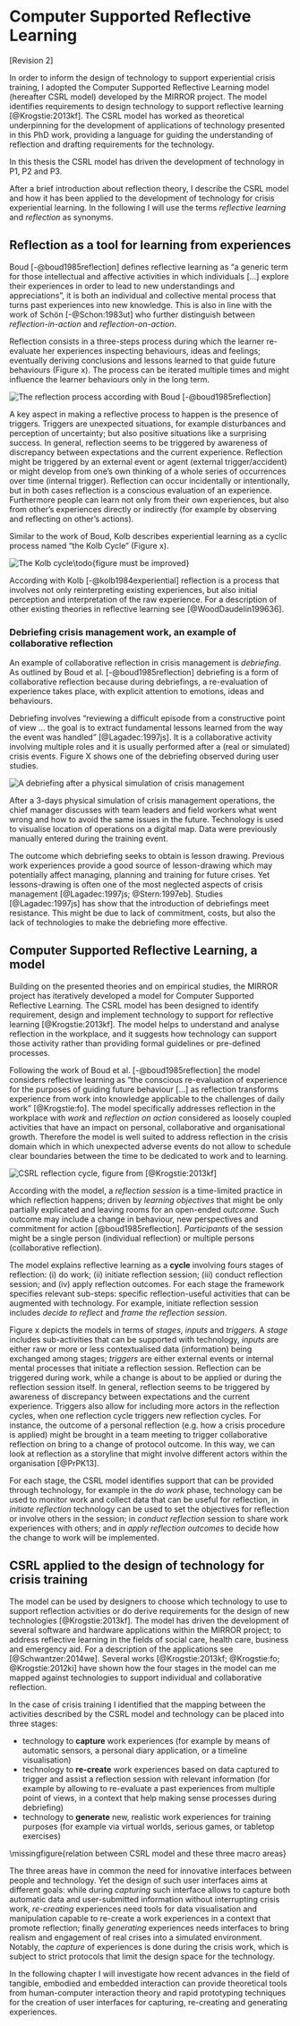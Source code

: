 
# Computer Supported Reflective Learning

[Revision 2]

In order to inform the design of technology to support experiential crisis training, I adopted the Computer Supported Reflective Learning model (hereafter CSRL model) developed by the MIRROR project. The model identifies requirements to design technology to support reflective learning [@Krogstie:2013kf]. The CSRL model has worked as theoretical underpinning for the development of applications of technology presented in this PhD work, providing a language for guiding the understanding of reflection and drafting requirements for the technology.

In this thesis the CSRL model has driven the development of technology in P1, P2 and P3.

After a brief introduction about reflection theory, I describe the CSRL model and how it has been applied to the development of  technology for crisis experiential learning. In the following I will use the terms *reflective learning* and *reflection* as synonyms.

## Reflection as a tool for learning from experiences

Boud [-@boud1985reflection] defines reflective learning as “a generic term for those intellectual and affective activities in which individuals [...] explore their experiences in order to lead to new understandings and appreciations”, it is both an individual and collective mental process that turns past experiences into new knowledge. This is also in line with the work of Schön [-@Schon:1983ut] who further distinguish between *reflection-in-action* and *reflection-on-action*. 

Reflection consists in a three-steps process during which the learner re-evaluate her experiences inspecting behaviours, ideas and feelings; eventually deriving conclusions and lessons learned to that guide future behaviours (Figure x). The process can be iterated multiple times and might influence the learner behaviours only in the long term. 

![The reflection process according with Boud [-@boud1985reflection]](imgs/boud.png)

A key aspect in making a reflective process to happen is the presence of triggers. Triggers are unexpected situations, for example disturbances and perception of uncertainty; but also positive situations like a surprising success. In general, reflection seems to be triggered by awareness of discrepancy between expectations and the current experience. Reflection might be triggered by an external event or agent (external trigger/accident) or might develop from one’s own thinking of a whole series of occurrences over time (internal trigger). Reflection can occur incidentally or intentionally, but in both cases reflection is a conscious evaluation of an experience. Furthermore people can learn not only from their own experiences, but also from other’s experiences directly or indirectly (for example by observing and reflecting on other’s actions). 

Similar to the work of Boud, Kolb describes experiential learning as a cyclic process named “the Kolb Cycle” (Figure x). 

![The Kolb cycle](imgs/kolb.png)\todo{figure must be improved}

According with Kolb [-@kolb1984experiential] reflection is a process that involves not only reinterpreting existing experiences, but also initial perception and interpretation of the raw experience. For a description of other existing theories in reflective learning see [@WoodDaudelin199636].

### Debriefing crisis management work, an example of collaborative reflection 

An example of collaborative reflection in crisis management is *debriefing*. As outlined by Boud et al. [-@boud1985reflection] debriefing is a form of collaborative reflection because during debriefings, a re-evaluation of experience takes place, with explicit attention to emotions, ideas and behaviours. 

Debriefing involves “reviewing a difficult episode from a constructive point of view … the goal is to extract fundamental lessons learned from the way the event was handled” [@Lagadec:1997js]. It is a collaborative activity involving multiple roles and it is usually performed after a (real or simulated) crisis events. Figure X shows one of the debriefing observed during user studies. 

![A debriefing after a physical simulation of crisis management](imgs/debriefing.jpg)

After a 3-days physical simulation of crisis management operations, the chief manager discusses with team leaders and field workers what went wrong and how to avoid the same issues in the future. Technology is used to visualise location of operations on a digital map. Data were previously manually entered during the training event.

The outcome which debriefing seeks to obtain is lesson drawing. Previous work experiences provide a good source of lesson-drawing which may potentially affect managing, planning and training for future crises. Yet lessons-drawing is often one of the most neglected aspects of crisis management [@Lagadec:1997js; @Stern:1997eb]. Studies [@Lagadec:1997js] has show that the introduction of debriefings meet resistance. This might be due to lack of commitment, costs, but also the lack of technologies to make the debriefing more effective. 

## Computer Supported Reflective Learning, a model 

Building on the presented theories and on empirical studies, the MIRROR project has iteratively developed a model for Computer Supported Reflective Learning. The CSRL model has been designed to identify requirement, design and implement technology to support for reflective learning [@Krogstie:2013kf]. The model helps to understand and analyse reflection in the workplace, and it suggests how technology can support those activity rather than providing formal guidelines or pre-defined processes.  

Following the work of Boud et al. [-@boud1985reflection] the model considers reflective learning as “the conscious re-evaluation of experience for the purposes of guiding future behaviour […] as reflection transforms experience from work into knowledge applicable to the challenges of daily work” [@Krogstie:fo]. The model specifically addresses reflection in the workplace with *work* and *reflection on action* considered as loosely coupled activities that have an impact on personal, collaborative and organisational growth. Therefore the model is well suited to address reflection in the crisis domain which in which unexpected adverse events do not allow to schedule clear boundaries between the time to be dedicated to work and to learning.

![CSRL reflection cycle, figure from [@Krogstie:2013kf]](imgs/CSRL.png)

According with the model, a *reflection session* is a time-limited practice in which reflection happens; driven by *learning objectives* that might be only partially explicated and leaving rooms for an open-ended *outcome*. Such outcome may include a change in behaviour, new perspectives and commitment for action [@boud1985reflection]. *Participants* of the session might be a single person (individual reflection) or multiple persons (collaborative reflection).

The model explains reflective learning as a **cycle** involving fours stages of reflection: (i) do work; (ii) initiate reflection session; (iii) conduct reflection session; and (iv) apply reflection outcomes. For each stage the framework specifies relevant sub-steps: specific reflection-useful activities that can be augmented with technology. For example, initiate reflection session includes *decide to reflect* and *frame the reflection session*. 

Figure x depicts the models in terms of *stages*, *inputs* and *triggers*.  A *stage* includes sub-activities that can be supported with technology, *inputs* are either raw or more or less contextualised data (information) being exchanged among stages; *triggers* are either external events or internal mental processes that initiate a reflection session. Reflection can be triggered during work, while a change is about to be applied or during the reflection session itself. In general, reflection seems to be triggered by awareness of discrepancy between expectations and the current experience. Triggers also allow for including more actors in the reflection cycles, when one reflection cycle triggers new reflection cycles. For instance, the outcome of a personal reflection (e.g. how a crisis procedure is applied) might be brought in a team meeting to trigger collaborative reflection on bring to a change of protocol outcome. In this way, we can look at reflection as a storyline that might involve different actors within the organisation [@PrPK13]. 

For each stage, the CSRL model identifies support that can be provided through technology, for example in the *do work* phase, technology can be used to monitor work and collect data that can be useful for reflection, in *initiate reflection*  technology can be used to set the objectives for reflection or involve others in the session; in *conduct reflection* session to share work experiences with others; and in *apply reflection outcomes* to decide how the change to work will be implemented.

## CSRL applied to the design of technology for crisis training

The model can be used by designers to choose which technology to use to support reflection activities or do derive requirements for the design of new technologies [@Krogstie:2013kf]. The model has driven the development of several software and hardware applications within the MIRROR project; to address reflective learning in the fields of social care, health care, business and emergency aid. For a description of the applications see [@Schwantzer:2014we]. Several works [@Krogstie:2013kf; @Krogstie:fo; @Krogstie:2012ki] have shown how the four stages in the model can me mapped against technologies to support individual and collaborative reflection. 

In the case of crisis training I identified that the mapping between the activities described by the CSRL model and technology can be placed into three stages:
  
- technology to **capture** work experiences (for example by means of automatic sensors, a personal diary application, or a timeline visualisation) 
- technology to **re-create** work experiences based on data captured to trigger and assist a reflection session with relevant information (for example by allowing to re-evaluate a past experiences from multiple point of views, in a context that help making sense processes during debriefing) 
- technology to **generate** new, realistic work experiences for training purposes (for example via virtual worlds, serious games, or tabletop exercises)  

\missingfigure{relation between CSRL model and these three macro areas}

The three areas have in common the need for innovative interfaces between people and technology. Yet the design of such user interfaces aims at different goals: while during *capturing* such interface allows to capture both automatic data and user-submitted information without interrupting crisis work, *re-creating* experiences need tools for data visualisation and manipulation capable to re-create a work experiences in a context that promote reflection; finally *generating* experiences needs interfaces to bring realism and engagement of real crises into a simulated environment. Notably, the *capture* of experiences is done during the crisis work, which is subject to strict protocols that limit the design space for the technology.
  
In the following chapter I will investigate how recent advances in the field of tangible, embodied and embedded interaction can provide theoretical tools from human-computer interaction theory and rapid prototyping techniques for the creation of user interfaces for capturing, re-creating and generating experiences.
